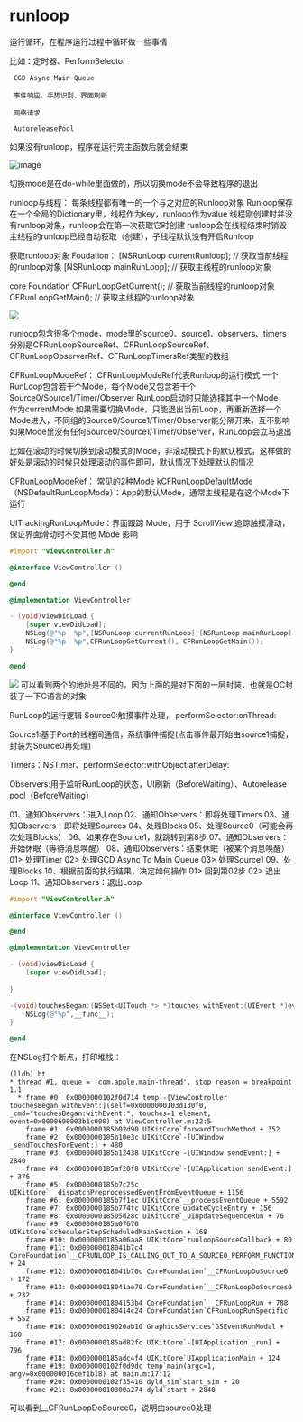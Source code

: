 # runloop

运行循环，在程序运行过程中循环做一些事情

比如：定时器、PerformSelector
     
     CGD Async Main Queue
     
     事件响应，手势识别、界面刷新
     
     网络请求
     
     AutoreleasePool
     
     
     
如果没有runloop，程序在运行完主函数后就会结束

![image](https://github.com/user-attachments/assets/7590c870-4ae9-4c7b-92bd-c1951045fe7e)


切换mode是在do-while里面做的，所以切换mode不会导致程序的退出



runloop与线程：
每条线程都有唯一的一个与之对应的Runloop对象
Runloop保存在一个全局的Dictionary里，线程作为key，runloop作为value
线程刚创建时并没有runloop对象，runloop会在第一次获取它时创建
runloop会在线程结束时销毁
主线程的runloop已经自动获取（创建），子线程默认没有开启Runloop


获取runloop对象
Foudation：
[NSRunLoop currentRunloop];   // 获取当前线程的runloop对象
[NSRunLoop mainRunLoop];      // 获取主线程的runloop对象

core Foundation
CFRunLoopGetCurrent();        // 获取当前线程的runloop对象
CFRunLoopGetMain();           // 获取主线程的runloop对象



![](assets/17383102145213.jpg)

runloop包含很多个mode，mode里的source0、source1、observers、timers分别是CFRunLoopSourceRef、CFRunLoopSourceRef、CFRunLoopObserverRef、CFRunLoopTimersRef类型的数组



CFRunLoopModeRef：
CFRunLoopModeRef代表Runloop的运行模式
一个RunLoop包含若干个Mode，每个Mode又包含若干个Source0/Source1/Timer/Observer
RunLoop启动时只能选择其中一个Mode，作为currentMode
如果需要切换Mode，只能退出当前Loop，再重新选择一个Mode进入，不同组的Source0/Source1/Timer/Observer能分隔开来，互不影响
如果Mode里没有任何Source0/Source1/Timer/Observer，RunLoop会立马退出


比如在滚动的时候切换到滚动模式的Mode，非滚动模式下的默认模式，这样做的好处是滚动的时候只处理滚动的事件即可，默认情况下处理默认的情况



CFRunLoopModeRef：
常见的2种Mode
kCFRunLoopDefaultMode（NSDefaultRunLoopMode）：App的默认Mode，通常主线程是在这个Mode下运行

UITrackingRunLoopMode：界面跟踪 Mode，用于 ScrollView 追踪触摸滑动，保证界面滑动时不受其他 Mode 影响



~~~objective-c
#import "ViewController.h"

@interface ViewController ()

@end

@implementation ViewController

- (void)viewDidLoad {
    [super viewDidLoad];
    NSLog(@"%p  %p",[NSRunLoop currentRunLoop],[NSRunLoop mainRunLoop]);
    NSLog(@"%p  %p",CFRunLoopGetCurrent(), CFRunLoopGetMain());
}

@end

~~~
![](assets/17383112868628.jpg)
可以看到两个的地址是不同的，因为上面的是对下面的一层封装，也就是OC封装了一下C语言的对象



RunLoop的运行逻辑
Source0:触摸事件处理， performSelector:onThread:

Source1:基于Port的线程间通信，系统事件捕捉(点击事件最开始由source1捕捉，封装为Source0再处理)

Timers：NSTimer、performSelector:withObject:afterDelay:

Observers:用于监听RunLoop的状态，UI刷新（BeforeWaiting）、Autorelease pool（BeforeWaiting）

01、通知Observers：进入Loop
02、通知Observers：即将处理Timers
03、通知Observers：即将处理Sources
04、处理Blocks
05、处理Source0（可能会再次处理Blocks）
06、如果存在Source1，就跳转到第8步
07、通知Observers：开始休眠（等待消息唤醒）
08、通知Observers：结束休眠（被某个消息唤醒）
    01> 处理Timer
    02> 处理GCD Async To Main Queue
    03> 处理Source1
09、处理Blocks
10、根据前面的执行结果，决定如何操作
    01> 回到第02步
    02> 退出Loop
11、通知Observers：退出Loop


~~~objective-c
#import "ViewController.h"

@interface ViewController ()

@end

@implementation ViewController

- (void)viewDidLoad {
    [super viewDidLoad];
    
}

-(void)touchesBegan:(NSSet<UITouch *> *)touches withEvent:(UIEvent *)event {
    NSLog(@"%p",__func__);
}

@end

~~~
在NSLog打个断点，打印堆栈：
~~~text
(lldb) bt
* thread #1, queue = 'com.apple.main-thread', stop reason = breakpoint 1.1
  * frame #0: 0x0000000102f0d714 temp`-[ViewController touchesBegan:withEvent:](self=0x0000000103d130f0, _cmd="touchesBegan:withEvent:", touches=1 element, event=0x0000600003b1c000) at ViewController.m:22:5
    frame #1: 0x0000000185b02d90 UIKitCore`forwardTouchMethod + 352
    frame #2: 0x0000000185b10e3c UIKitCore`-[UIWindow _sendTouchesForEvent:] + 480
    frame #3: 0x0000000185b12438 UIKitCore`-[UIWindow sendEvent:] + 2840
    frame #4: 0x0000000185af20f8 UIKitCore`-[UIApplication sendEvent:] + 376
    frame #5: 0x0000000185b7c25c UIKitCore`__dispatchPreprocessedEventFromEventQueue + 1156
    frame #6: 0x0000000185b7f1ec UIKitCore`__processEventQueue + 5592
    frame #7: 0x0000000185b774fc UIKitCore`updateCycleEntry + 156
    frame #8: 0x000000018505d28c UIKitCore`_UIUpdateSequenceRun + 76
    frame #9: 0x0000000185a07670 UIKitCore`schedulerStepScheduledMainSection + 168
    frame #10: 0x0000000185a06aa8 UIKitCore`runloopSourceCallback + 80
    frame #11: 0x000000018041b7c4 CoreFoundation`__CFRUNLOOP_IS_CALLING_OUT_TO_A_SOURCE0_PERFORM_FUNCTION__ + 24
    frame #12: 0x000000018041b70c CoreFoundation`__CFRunLoopDoSource0 + 172
    frame #13: 0x000000018041ae70 CoreFoundation`__CFRunLoopDoSources0 + 232
    frame #14: 0x00000001804153b4 CoreFoundation`__CFRunLoopRun + 788
    frame #15: 0x0000000180414c24 CoreFoundation`CFRunLoopRunSpecific + 552
    frame #16: 0x000000019020ab10 GraphicsServices`GSEventRunModal + 160
    frame #17: 0x0000000185ad82fc UIKitCore`-[UIApplication _run] + 796
    frame #18: 0x0000000185adc4f4 UIKitCore`UIApplicationMain + 124
    frame #19: 0x0000000102f0d9dc temp`main(argc=1, argv=0x000000016cef1b18) at main.m:17:12
    frame #20: 0x0000000102f35410 dyld_sim`start_sim + 20
    frame #21: 0x000000010300a274 dyld`start + 2840
~~~
可以看到__CFRunLoopDoSource0，说明由source0处理




